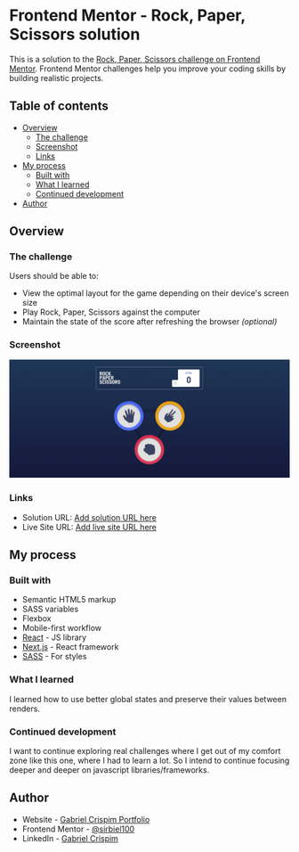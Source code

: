 # Frontend Mentor - Rock, Paper, Scissors solution

This is a solution to the [Rock, Paper, Scissors challenge on Frontend Mentor](https://www.frontendmentor.io/challenges/rock-paper-scissors-game-pTgwgvgH). Frontend Mentor challenges help you improve your coding skills by building realistic projects. 

## Table of contents

- [Overview](#overview)
  - [The challenge](#the-challenge)
  - [Screenshot](#screenshot)
  - [Links](#links)
- [My process](#my-process)
  - [Built with](#built-with)
  - [What I learned](#what-i-learned)
  - [Continued development](#continued-development)
- [Author](#author)

## Overview

### The challenge

Users should be able to:

- View the optimal layout for the game depending on their device's screen size
- Play Rock, Paper, Scissors against the computer
- Maintain the state of the score after refreshing the browser _(optional)_

### Screenshot

![](./solution.png)

### Links

- Solution URL: [Add solution URL here](https://your-solution-url.com)
- Live Site URL: [Add live site URL here](https://your-live-site-url.com)

## My process

### Built with

- Semantic HTML5 markup
- SASS variables
- Flexbox
- Mobile-first workflow
- [React](https://reactjs.org/) - JS library
- [Next.js](https://nextjs.org/) - React framework
- [SASS](https://styled-components.com/) - For styles


### What I learned

I learned how to use better global states and preserve their values between renders.


### Continued development

I want to continue exploring real challenges where I get out of my comfort zone like this one, where I had to learn a lot. So I intend to continue focusing deeper and deeper on javascript libraries/frameworks.

## Author

- Website - [Gabriel Crispim Portfolio](https://crispim-gabriel-roberto-crispims-projects.vercel.app/)
- Frontend Mentor - [@sirbiel100](https://www.frontendmentor.io/profile/sirbiel100)
- LinkedIn - [Gabriel Crispim](https://www.linkedin.com/in/gabrielrcrispim/)